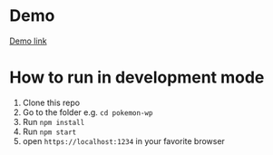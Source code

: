 # Demo

[Demo link](https://pokemon-wp.rofisyahrul.com)

# How to run in development mode

1. Clone this repo
2. Go to the folder e.g. `cd pokemon-wp`
3. Run `npm install`
4. Run `npm start`
5. open `https://localhost:1234` in your favorite browser

